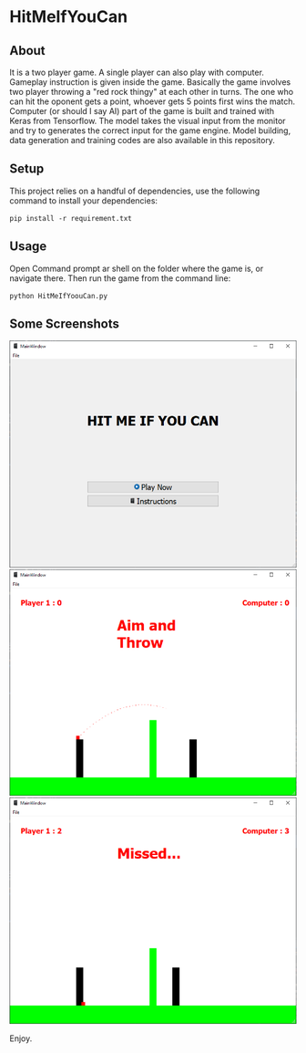 # HitMeIfYouCan

## About
It is a two player game. A single player can also play with computer. Gameplay instruction is given inside the game. Basically the game involves two player throwing a "red rock thingy" at each other in turns. The one who can hit the oponent gets a point, whoever gets 5 points first wins the match. Computer (or should I say AI) part of the game is built and trained with Keras from Tensorflow. The model takes the visual input from the monitor and try to generates the correct input for the game engine. Model building, data generation and training codes are also available in this repository. 

## Setup

This project relies on a handful of dependencies, use the following command to install your dependencies:

```shell
pip install -r requirement.txt
```


## Usage

Open Command prompt ar shell on the folder where the game is, or navigate there. Then run the game from the command line:

```shell
python HitMeIfYoouCan.py
```

## Some Screenshots

![Menu-view](demo-images/hit_me_ss_0.png)
![playing-view](demo-images/hit_me_ss.png)
![missed-view](demo-images/hit_me_ss_2.png)

Enjoy.